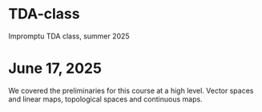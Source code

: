# TDA-class

Impromptu TDA class, summer 2025

# June 17, 2025

We covered the preliminaries for this course at a high level. Vector spaces and linear maps, topological spaces and continuous maps.